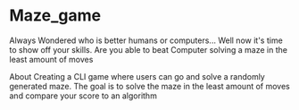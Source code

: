 # Maze_game
Always Wondered who is better humans or computers... Well now it's time to show off your skills. Are you able to beat Computer solving a maze in the least amount of moves

About
Creating a CLI game where users can go and solve a randomly generated maze. The goal is to solve the maze in the least amount of moves and compare your score to an algorithm
